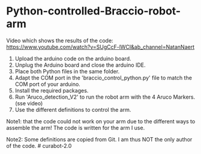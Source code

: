 # Python-controlled-Braccio-robot-arm
Video which shows the results of the code:
https://www.youtube.com/watch?v=SUgCcF-lWCI&ab_channel=NatanNaert

1. Upload the arduino code on the arduino board.
2. Unplug the Arduino board and close the arduino IDE.
3. Place both Python files in the same folder.
4. Adapt the COM port in the 'braccio_control_python.py' file to match the COM port of your arduino.
5. Install the required packages.
6. Run 'Aruco_detection_V2' to run the robot arm with the 4 Aruco Markers. (sse video)
7. Use the different definitions to control the arm.

Note1: that the code could not work on your arm due to the different ways to assemble the arm! The code is written for the arm I use.

Note2: Some definitions are copied from Git. I am thus NOT the only author of the code. 
#   c u r a b o t - 2 . 0  
 